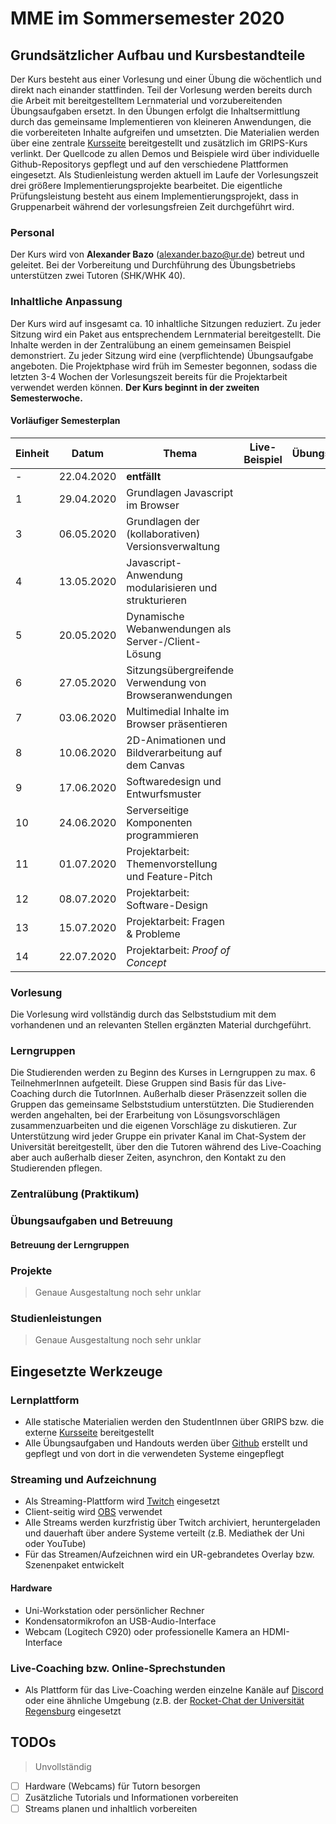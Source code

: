 # MME im Sommersemester 2020

## Grundsätzlicher Aufbau und Kursbestandteile
Der Kurs besteht aus einer Vorlesung und einer Übung die wöchentlich und direkt nach einander stattfinden. Teil der Vorlesung werden bereits durch die Arbeit mit bereitgestelltem Lernmaterial und vorzubereitenden Übungsaufgaben ersetzt. In den Übungen erfolgt die Inhaltsermittlung durch das gemeinsame Implementieren von kleineren Anwendungen, die die vorbereiteten Inhalte aufgreifen und umsetzten. Die Materialien werden über eine zentrale [Kursseite](https://regensburger-forscher.de/mme/) bereitgestellt und zusätzlich im GRIPS-Kurs verlinkt. Der Quellcode zu allen Demos und Beispiele wird über individuelle Github-Repositorys gepflegt und auf den verschiedene Plattformen eingesetzt. Als Studienleistung werden aktuell im Laufe der Vorlesungszeit drei größere Implementierungsprojekte bearbeitet. Die eigentliche Prüfungsleistung besteht aus einem Implementierungsprojekt, dass in Gruppenarbeit während der vorlesungsfreien Zeit durchgeführt wird. 

### Personal
Der Kurs wird von **Alexander Bazo** (alexander.bazo@ur.de) betreut und geleitet. Bei der Vorbereitung und Durchführung des Übungsbetriebs unterstützen zwei Tutoren (SHK/WHK 40).
### Inhaltliche Anpassung
Der Kurs wird auf insgesamt ca. 10 inhaltliche Sitzungen reduziert. Zu jeder Sitzung wird ein Paket aus entsprechendem Lernmaterial bereitgestellt. Die Inhalte werden in der Zentralübung an einem gemeinsamen Beispiel demonstriert. Zu jeder Sitzung wird eine (verpflichtende) Übungsaufgabe angeboten. Die Projektphase wird früh im Semester begonnen, sodass die letzten 3-4 Wochen der Vorlesungszeit bereits für die Projektarbeit verwendet werden können. **Der Kurs beginnt in der zweiten Semesterwoche.**
#### Vorläufiger Semesterplan
| Einheit | Datum | Thema | Live-Beispiel | Übungsaufgabe | Coaching |
|---|-------|-------|---------------|---------------|----------|
|-| 22.04.2020 | **entfällt** | | | |
|1| 29.04.2020 | Grundlagen Javascript im Browser | | | |
|3| 06.05.2020 | Grundlagen der (kollaborativen) Versionsverwaltung | | | |
|4| 13.05.2020 | Javascript-Anwendung modularisieren und strukturieren | | | |
|5| 20.05.2020 | Dynamische Webanwendungen als Server-/Client-Lösung | | | |
|6| 27.05.2020 | Sitzungsübergreifende Verwendung von Browseranwendungen | | | |
|7| 03.06.2020 | Multimedial Inhalte im Browser präsentieren | | | |
|8| 10.06.2020 | 2D-Animationen und Bildverarbeitung auf dem Canvas
|9| 17.06.2020 | Softwaredesign und Entwurfsmuster | | | |
|10| 24.06.2020 | Serverseitige Komponenten programmieren | | | |
|11| 01.07.2020 | Projektarbeit: Themenvorstellung und Feature-Pitch | | | |
|12| 08.07.2020 | Projektarbeit: Software-Design | | | |
|13| 15.07.2020 | Projektarbeit: Fragen & Probleme | | | |
|14| 22.07.2020 | Projektarbeit: *Proof of Concept*| | | |
### Vorlesung
Die Vorlesung wird vollständig durch das Selbststudium mit dem vorhandenen und an relevanten Stellen ergänzten Material durchgeführt. 
### Lerngruppen
Die Studierenden werden zu Beginn des Kurses in Lerngruppen zu max. 6 TeilnehmerInnen aufgeteilt. Diese Gruppen sind Basis für das Live-Coaching durch die TutorInnen. Außerhalb dieser Präsenzzeit sollen die Gruppen das gemeinsame Selbststudium unterstützten. Die Studierenden werden angehalten, bei der Erarbeitung von Lösungsvorschlägen zusammenzuarbeiten und die eigenen Vorschläge zu diskutieren.  Zur Unterstützung wird jeder Gruppe ein privater Kanal im Chat-System der Universität bereitgestellt, über den die Tutoren während des Live-Coaching aber auch außerhalb dieser Zeiten, asynchron, den Kontakt zu den Studierenden pflegen.

### Zentralübung (Praktikum)

### Übungsaufgaben und Betreuung

#### Betreuung der Lerngruppen

### Projekte
> Genaue Ausgestaltung noch sehr unklar

### Studienleistungen
> Genaue Ausgestaltung noch sehr unklar

## Eingesetzte Werkzeuge
### Lernplattform
- Alle statische Materialien werden den StudentInnen über GRIPS bzw. die externe [Kursseite](https://regensburger-forscher.de/mme/) bereitgestellt
- Alle Übungsaufgaben und Handouts werden über [Github](https://github.com/Android-Regensburg) erstellt und gepflegt und von dort in die verwendeten Systeme eingepflegt
### Streaming und Aufzeichnung
- Als Streaming-Plattform wird [Twitch](twitch.tv) eingesetzt
- Client-seitig wird [OBS](https://obsproject.com/de) verwendet
- Alle Streams werden kurzfristig über Twitch archiviert, heruntergeladen und dauerhaft über andere Systeme verteilt (z.B. Mediathek der Uni oder YouTube)
- Für das Streamen/Aufzeichnen wird ein UR-gebrandetes Overlay bzw. Szenenpaket entwickelt
#### Hardware
- Uni-Workstation oder persönlicher Rechner
- Kondensatormikrofon an USB-Audio-Interface
- Webcam (Logitech C920) oder professionelle Kamera an HDMI-Interface
### Live-Coaching bzw. Online-Sprechstunden
- Als Plattform für das Live-Coaching werden einzelne Kanäle auf [Discord](https://discordapp.com/) oder eine ähnliche Umgebung (z.B. der [Rocket-Chat der Universität Regensburg]([https://chat.ur.de](https://chat.ur.de/)) eingesetzt
## TODOs
> Unvollständig

* [ ] Hardware (Webcams) für Tutorn besorgen
* [ ] Zusätzliche Tutorials und Informationen vorbereiten
* [ ] Streams planen und inhaltlich vorbereiten 
<!--stackedit_data:
eyJoaXN0b3J5IjpbMjA0MzE4MDQ5NCwtMTMxNjEzNjkzOCwtMT
I0NTQ0MDg4OCwtNzg0NDQ1NTE3LDE1MjgyOTQwNzgsNTg1NDI1
NDQ0LDE5MzkyNzcxNTgsLTE4MDAxNjQwMDAsLTE1NzU5MzM1Nj
YsLTE0NDQ4NTQ0MDcsLTU1NjIxMzU1NywtMTQ0OTIyMjM0N119

-->